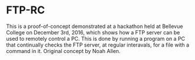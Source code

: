 # FTP-RC
This is a proof-of-concept demonstrated at a hackathon held at Bellevue College on December 3rd, 2016, which shows how a FTP server can be used to remotely control a PC. This is done by running a program on a PC that continually checks the FTP server, at regular interavals, for a file with a command in it. Original concept by Noah Allen.
